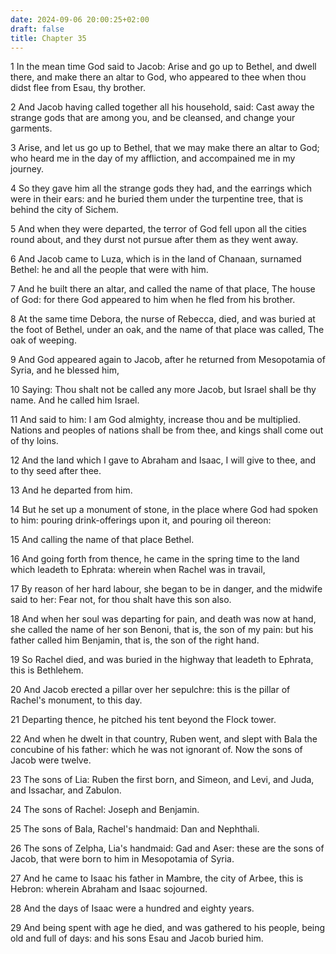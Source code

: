 ```yaml
---
date: 2024-09-06 20:00:25+02:00
draft: false
title: Chapter 35
---
```




1 In the mean time God said to Jacob: Arise and go up to Bethel, and dwell there, and make there an altar to God, who appeared to thee when thou didst flee from Esau, thy brother.

2 And Jacob having called together all his household, said: Cast away the strange gods that are among you, and be cleansed, and change your garments.

3 Arise, and let us go up to Bethel, that we may make there an altar to God; who heard me in the day of my affliction, and accompained me in my journey.

4 So they gave him all the strange gods they had, and the earrings which were in their ears: and he buried them under the turpentine tree, that is behind the city of Sichem.

5 And when they were departed, the terror of God fell upon all the cities round about, and they durst not pursue after them as they went away.

6 And Jacob came to Luza, which is in the land of Chanaan, surnamed Bethel: he and all the people that were with him.

7 And he built there an altar, and called the name of that place, The house of God: for there God appeared to him when he fled from his brother.

8 At the same time Debora, the nurse of Rebecca, died, and was buried at the foot of Bethel, under an oak, and the name of that place was called, The oak of weeping.

9 And God appeared again to Jacob, after he returned from Mesopotamia of Syria, and he blessed him,

10 Saying: Thou shalt not be called any more Jacob, but Israel shall be thy name. And he called him Israel.

11 And said to him: I am God almighty, increase thou and be multiplied. Nations and peoples of nations shall be from thee, and kings shall come out of thy loins.

12 And the land which I gave to Abraham and Isaac, I will give to thee, and to thy seed after thee.

13 And he departed from him.

14 But he set up a monument of stone, in the place where God had spoken to him: pouring drink-offerings upon it, and pouring oil thereon:

15 And calling the name of that place Bethel.

16 And going forth from thence, he came in the spring time to the land which leadeth to Ephrata: wherein when Rachel was in travail,

17 By reason of her hard labour, she began to be in danger, and the midwife said to her: Fear not, for thou shalt have this son also.

18 And when her soul was departing for pain, and death was now at hand, she called the name of her son Benoni, that is, the son of my pain: but his father called him Benjamin, that is, the son of the right hand.

19 So Rachel died, and was buried in the highway that leadeth to Ephrata, this is Bethlehem.

20 And Jacob erected a pillar over her sepulchre: this is the pillar of Rachel's monument, to this day.

21 Departing thence, he pitched his tent beyond the Flock tower.

22 And when he dwelt in that country, Ruben went, and slept with Bala the concubine of his father: which he was not ignorant of. Now the sons of Jacob were twelve.

23 The sons of Lia: Ruben the first born, and Simeon, and Levi, and Juda, and Issachar, and Zabulon.

24 The sons of Rachel: Joseph and Benjamin.

25 The sons of Bala, Rachel's handmaid: Dan and Nephthali.

26 The sons of Zelpha, Lia's handmaid: Gad and Aser: these are the sons of Jacob, that were born to him in Mesopotamia of Syria.

27 And he came to Isaac his father in Mambre, the city of Arbee, this is Hebron: wherein Abraham and Isaac sojourned.

28 And the days of Isaac were a hundred and eighty years.

29 And being spent with age he died, and was gathered to his people, being old and full of days: and his sons Esau and Jacob buried him.

